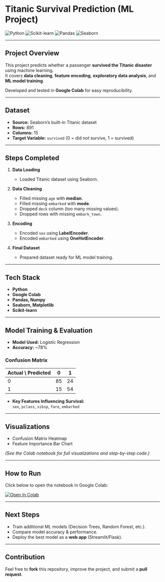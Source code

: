 
# Titanic Survival Prediction (ML Project)

![Python](https://img.shields.io/badge/Python-3.10-blue)
![Scikit-learn](https://img.shields.io/badge/Scikit--learn-0.24.2-orange)
![Pandas](https://img.shields.io/badge/Pandas-1.5.3-purple)
![Seaborn](https://img.shields.io/badge/Seaborn-0.12-green)

---

##  Project Overview
This project predicts whether a passenger **survived the Titanic disaster** using machine learning.  
It covers **data cleaning**, **feature encoding**, **exploratory data analysis**, and **ML model training**.  

Developed and tested in **Google Colab** for easy reproducibility.

---

## Dataset
- **Source:** Seaborn’s built-in Titanic dataset  
- **Rows:** 891  
- **Columns:** 15  
- **Target Variable:** `survived` (0 = did not survive, 1 = survived)

---

## Steps Completed

1. **Data Loading**  
   - Loaded Titanic dataset using Seaborn.

2. **Data Cleaning**  
   - Filled missing `age` with **median**.  
   - Filled missing `embarked` with **mode**.  
   - Dropped `deck` column (too many missing values).  
   - Dropped rows with missing `embark_town`.

3. **Encoding**  
   - Encoded `sex` using **LabelEncoder**.  
   - Encoded `embarked` using **OneHotEncoder**.  

4. **Final Dataset**  
   - Prepared dataset ready for ML model training.

---

## Tech Stack
- **Python**  
- **Google Colab**  
- **Pandas, Numpy**  
- **Seaborn, Matplotlib**  
- **Scikit-learn**

---

## Model Training & Evaluation
- **Model Used:** Logistic Regression  
- **Accuracy:** ~78%  

### Confusion Matrix

| Actual \ Predicted | 0 | 1 |
|--------------------|---|---|
| 0                  | 85 | 24 |
| 1                  | 15 | 54 |

- **Key Features Influencing Survival:**  
  `sex`, `pclass`, `sibsp`, `fare`, `embarked`

---

## Visualizations
- Confusion Matrix Heatmap  
- Feature Importance Bar Chart  

*(See the Colab notebook for full visualizations and step-by-step code.)*

---

## How to Run
Click below to open the notebook in Google Colab:

[![Open In Colab](https://colab.research.google.com/assets/colab-badge.svg)](https://colab.research.google.com/github/aiman0-78/Titanic-ML-Project/blob/main/titanic_project.ipynb)

---

## Next Steps
- Train additional ML models (Decision Trees, Random Forest, etc.).  
- Compare model accuracy & performance.  
- Deploy the best model as a **web app** (Streamlit/Flask).  

---

## Contribution
Feel free to **fork** this repository, improve the project, and submit a **pull request**.  
